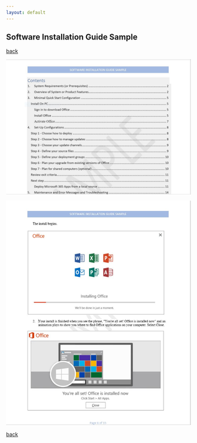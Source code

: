 ```yaml
---
layout: default
---
```


## Software Installation Guide Sample

[back](../)

![Installation Guide 1](/assets/img/install_guide_1.JPG)

![Installation Guide 2](/assets/img/install_guide_2.JPG)

[back](../)
